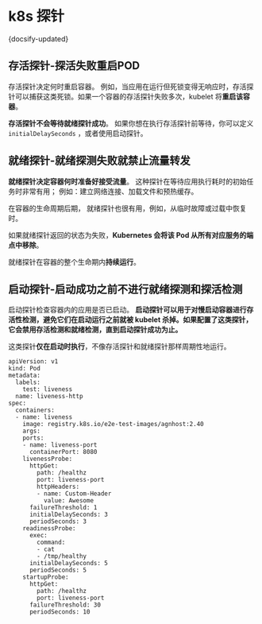 # k8s 探针
{docsify-updated}

## 存活探针-探活失败重启POD
存活探针决定何时重启容器。 例如，当应用在运行但死锁变得无响应时，存活探针可以捕获这类死锁。如果一个容器的存活探针失败多次，kubelet 将**重启该容器**。

**存活探针不会等待就绪探针成功**。 如果你想在执行存活探针前等待，你可以定义 `initialDelaySeconds` ，或者使用启动探针。

## 就绪探针-就绪探测失败就禁止流量转发
**就绪探针决定容器何时准备好接受流量**。 这种探针在等待应用执行耗时的初始任务时非常有用； 例如：建立网络连接、加载文件和预热缓存。

在容器的生命周期后期， 就绪探针也很有用，例如，从临时故障或过载中恢复时。

如果就绪探针返回的状态为失败，**Kubernetes 会将该 Pod 从所有对应服务的端点中移除**。

就绪探针在容器的整个生命期内**持续运行**。


## 启动探针-启动成功之前不进行就绪探测和探活检测
启动探针检查容器内的应用是否已启动。 **启动探针可以用于对慢启动容器进行存活性检测，避免它们在启动运行之前就被 kubelet 杀掉。如果配置了这类探针，它会禁用存活检测和就绪检测，直到启动探针成功为止。**

这类探针**仅在启动时执行**，不像存活探针和就绪探针那样周期性地运行。


```
apiVersion: v1
kind: Pod
metadata:
  labels:
    test: liveness
  name: liveness-http
spec:
  containers:
  - name: liveness
    image: registry.k8s.io/e2e-test-images/agnhost:2.40
    args:
    ports:
    - name: liveness-port
      containerPort: 8080
    livenessProbe:
      httpGet:
        path: /healthz
        port: liveness-port
        httpHeaders:
        - name: Custom-Header
          value: Awesome
      failureThreshold: 1
      initialDelaySeconds: 3
      periodSeconds: 3
    readinessProbe:
      exec:
        command:
        - cat
        - /tmp/healthy
      initialDelaySeconds: 5
      periodSeconds: 5
    startupProbe:
      httpGet:
        path: /healthz
        port: liveness-port
      failureThreshold: 30
      periodSeconds: 10
```